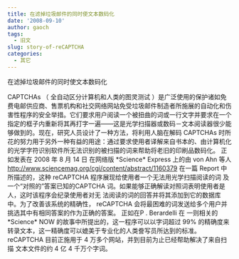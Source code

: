 ```yaml
---
title: 在滤掉垃圾邮件的同时使文本数码化
date: '2008-09-10'
author: gaoch
tags:
  - 旧文
slug: story-of-reCAPTCHA
categories:
  - 其它
---
```


在滤掉垃圾邮件的同时使文本数码化

CAPTCHAs （ 全自动区分计算机和人类的图灵测试
）是广泛使用的保护诸如免费电邮供应商、售票机构和社交网络网站免受垃圾邮件制造者所施展的自动化和伤害性程序的安全举措。它们要求用户阅读一个被扭曲的词或一行文字并要求在一个指定的框子内重新将其再打字一遍——这是光学扫描器或数码－文本阅读器很少能够做到的。现在，研究人员设计了一种方法，将利用人脑在解码
CAPTCHAs
时所花的努力用于另外一种有益的用途：通过要求使用者译解来自书本的、由计算机化的光学字符识别软件所无法识别的被扫描的词来帮助将老旧的印刷品数码化。
正如发表在 2008 年 8 月 14 日 在网络版 \*Science\* Express 上的由 von
Ahn 等人 <http://www.sciencemag.org/cgi/content/abstract/1160379> 在一篇
Report 中所描述的，这种 reCAPTCHA 程序展现给使用者一个无法用光学扫描阅读的词
及一个“对照的”答案已知的CAPTCHA
词。如果能够正确解读对照词表明使用者是人，这时该程序会纪录使用者对无
法阅读的词的回答并将其添加到它的数据库中。为了改善该系统的精确性，
reCAPTCHA 会将最困难的词发送给多个用户并挑选其中有相同答案的作为正确的答案。
正如在P . Berardelli 在
一则相关的\*Science\* NOW 的故事中所提出的，这一程序可以以字词超过 99% 
的精确度来转录文本，这一精确度可以媲美于专业化的人类誊写员所达到的标准。
reCAPTCHA 目前正施用于 4 万多个网站，并到目前为止已经帮助解决了来自扫描
文本文件的约 4 亿 4 千万个字词。
